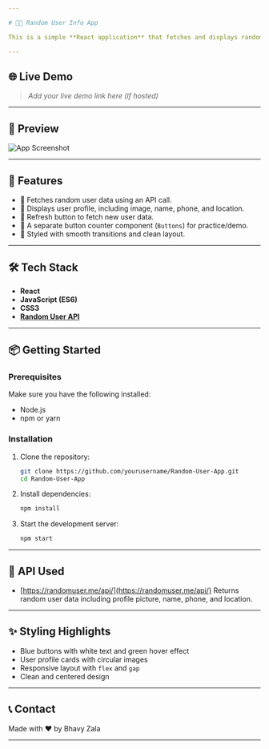 ```yaml
---

# 🧑‍💻 Random User Info App

This is a simple **React application** that fetches and displays random user data from an API. It also includes a refresh feature to get a new random user and a demo button counter component.

---
```


## 🌐 Live Demo

> *Add your live demo link here (if hosted)*

---

## 📸 Preview

![App Screenshot](https://via.placeholder.com/600x300?text=User+Info+App+Preview)

---

## 🚀 Features

* 🔄 Fetches random user data using an API call.
* 👤 Displays user profile, including image, name, phone, and location.
* 🔁 Refresh button to fetch new user data.
* 🧮 A separate button counter component (`Buttons`) for practice/demo.
* 💅 Styled with smooth transitions and clean layout.

---

## 🛠️ Tech Stack

* **React**
* **JavaScript (ES6)**
* **CSS3**
* **[Random User API](https://randomuser.me/)**

---

## 📦 Getting Started

### Prerequisites

Make sure you have the following installed:

* Node.js
* npm or yarn

### Installation

1. Clone the repository:

   ```bash
   git clone https://github.com/yourusername/Random-User-App.git
   cd Random-User-App
   ```

2. Install dependencies:

   ```bash
   npm install
   ```

3. Start the development server:

   ```bash
   npm start
   ```

---

## 🔗 API Used

* [https://randomuser.me/api/](https://randomuser.me/api/)
  Returns random user data including profile picture, name, phone, and location.

---

## ✨ Styling Highlights

* Blue buttons with white text and green hover effect
* User profile cards with circular images
* Responsive layout with `flex` and `gap`
* Clean and centered design

---

## 📞 Contact

Made with ❤️ by Bhavy Zala

---

